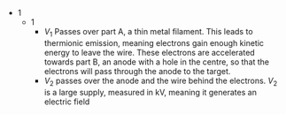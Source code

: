 - 1
	- 1
		- $V_1$ Passes over part A, a thin metal filament. This leads to thermionic emission, meaning electrons gain enough kinetic energy to leave the wire. These electrons are accelerated towards part B, an anode with a hole in the centre, so that the electrons will pass through the anode to the target.
		- $V_2$ passes over the anode and the wire behind the electrons. $V_2$ is a large supply, measured in kV, meaning it generates an electric field